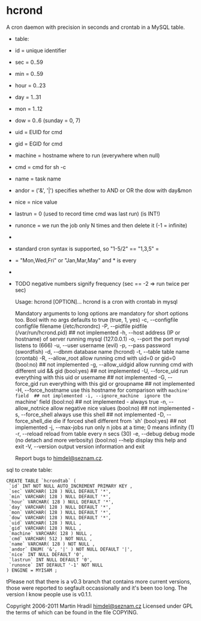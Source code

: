 hcrond
======

A cron daemon with precision in seconds and crontab in a MySQL table.

 * table:
 * id = unique identifier
 * sec = 0..59
 * min = 0..59
 * hour = 0..23
 * day = 1..31
 * mon = 1..12
 * dow = 0..6 (sunday = 0, 7)
 * uid = EUID for cmd
 * gid = EGID for cmd
 * machine = hostname where to run (everywhere when null)
 * cmd = cmd for sh -c
 * name = task name
 * andor = ('&', '|') specifies whether to AND or OR the dow with day&mon
 * nice = nice value
 * lastrun = 0 (used to record time cmd was last run) (is INT!)
 * runonce = we run the job only N times and then delete it (-1 = infinite)
 *
 * standard cron syntax is supported, so "1-5/2" == "1,3,5" = 
 *  = "Mon,Wed,Fri" or "Jan,Mar,May" and * is every
 *
 * TODO negative numbers signify frequency (sec == -2 => run twice per sec)

    Usage: hcrond [OPTION]...
    hcrond is a cron with crontab in mysql
    
    Mandatory arguments to long options are mandatory for short options too.
    Bool with no args defaults to true (true, 1, yes)
      -c, --configfile	configfile filename (/etc/hcrondrc)
      -P, --pidfile		pidfile (/var/run/hcrond.pid)  ## not implemented
      -h, --host		address (IP or hostname) of server running mysql (127.0.0.1)
      -o, --port		the port mysql listens to (666)
      -u, --user		username (evil)
      -p, --pass		password (swordfish)
      -d, --dbnm		database name (hcrond)
      -t, --table		table name (crontab)
      -R, --allow_root	allow running cmd with uid=0 or gid=0 (bool:no)  ## not implemented
      -g, --allow_uidgid	allow running cmd with different uid && gid (bool:yes)  ## not implemented
      -U, --force_uid	run everything with this uid or username  ## not implemented
      -G, --force_gid	run everything with this gid or groupname  ## not implemented
      -H, --force_hostname	use this hostname for comparison with `machine' field  ## not implemented
      -i, --ignore_machine	ignore the `machine' field (bool:no)  ## not implemented - always true
      -n, --allow_notnice	allow negative nice values (bool:no) ## not implemented
      -s, --force_shell	always use this shell  ## not implemented
      -D, --force_shell_die	die if forced shell different from `sh' (bool:yes)  ## not implemented
      -j, --max-jobs	run only n jobs at a time; 0 means infinity (1)
      -r, --reload		reload from table every n secs (30)
      -e, --debug		debug mode (no detach and more verbosity) (bool:no)
      --help		display this help and exit
      -V, --version		output version information and exit
    
    Report bugs to <himdel@seznam.cz>.

sql to create table:

    CREATE TABLE `hcrondtab` (
     `id` INT NOT NULL AUTO_INCREMENT PRIMARY KEY ,
     `sec` VARCHAR( 128 ) NULL DEFAULT '*',
     `min` VARCHAR( 128 ) NULL DEFAULT '*',
     `hour` VARCHAR( 128 ) NULL DEFAULT '*',
     `day` VARCHAR( 128 ) NULL DEFAULT '*',
     `mon` VARCHAR( 128 ) NULL DEFAULT '*',
     `dow` VARCHAR( 128 ) NULL DEFAULT '*',
     `uid` VARCHAR( 128 ) NULL ,
     `gid` VARCHAR( 128 ) NULL ,
     `machine` VARCHAR( 128 ) NULL ,
     `cmd` VARCHAR( 512 ) NOT NULL ,
     `name` VARCHAR( 128 ) NOT NULL ,
     `andor` ENUM( '&', '|' ) NOT NULL DEFAULT '|',
     `nice` INT NULL DEFAULT '0',
     `lastrun` INT NULL DEFAULT '0',
     `runonce` INT DEFAULT '-1' NOT NULL
    ) ENGINE = MYISAM ;


tPlease not that there is a v0.3 branch that contains more current versions, those were reported to segfault occassionally and it's been too long. The version I know people use is v0.1.1.


Copyright 2006-2011 Martin Hradil <himdel@seznam.cz>
Licensed under GPL the terms of which can be found in the file COPYING.
